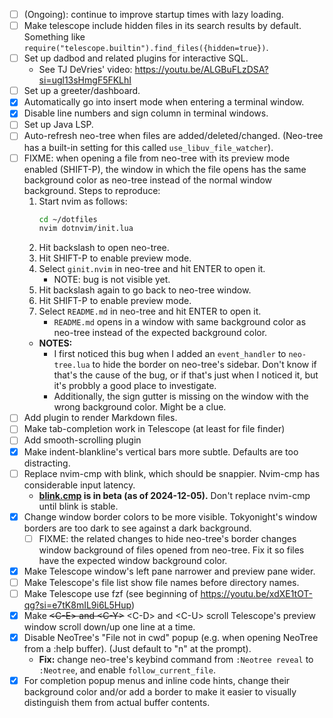 - [ ] (Ongoing): continue to improve startup times with lazy loading.
- [ ] Make telescope include hidden files in its search results by default.
  Something like `require("telescope.builtin").find_files({hidden=true})`.
- [ ] Set up dadbod and related plugins for interactive SQL.
  - See TJ DeVries' video: https://youtu.be/ALGBuFLzDSA?si=ugl13sHmgF5FKLhI
- [ ] Set up a greeter/dashboard.
- [x] Automatically go into insert mode when entering a terminal window.
- [x] Disable line numbers and sign column in terminal windows.
- [ ] Set up Java LSP.
- [ ] Auto-refresh neo-tree when files are added/deleted/changed. (Neo-tree
  has a built-in setting for this called `use_libuv_file_watcher`).
- [ ] FIXME: when opening a file from neo-tree with its preview mode
  enabled (SHIFT-P), the window in which the file opens has the same
  background color as neo-tree instead of the normal window background.
  Steps to reproduce:
  1.  Start nvim as follows:
      ```bash
      cd ~/dotfiles
      nvim dotnvim/init.lua
      ```
  2.  Hit backslash to open neo-tree.
  3.  Hit SHIFT-P to enable preview mode.
  4.  Select `ginit.nvim` in neo-tree and hit ENTER to open it.
      - NOTE: bug is not visible yet.
  5.  Hit backslash again to go back to neo-tree window.
  6.  Hit SHIFT-P to enable preview mode.
  7.  Select `README.md` in neo-tree and hit ENTER to open it.
      - `README.md` opens in a window with same background color as
        neo-tree instead of the expected background color.
  - **NOTES:**
    - I first noticed this bug when I added an `event_handler` to
      `neo-tree.lua` to hide the border on neo-tree's sidebar.  Don't know
      if that's the cause of the bug, or if that's just when I noticed it,
      but it's probbly a good place to investigate.
    - Additionally, the sign gutter is missing on the window with the wrong
      background color.  Might be a clue.
- [ ] Add plugin to render Markdown files.
- [ ] Make tab-completion work in Telescope (at least for file finder)
- [ ] Add smooth-scrolling plugin
- [x] Make indent-blankline's vertical bars more subtle.  Defaults are too
  distracting.
- [ ] Replace nvim-cmp with blink, which should be snappier.  Nvim-cmp has
  considerable input latency.
  - **[blink.cmp](https://github.com/Saghen/blink.cmp) is in beta (as of
    2024-12-05).**  Don't replace nvim-cmp until blink is stable.
- [x] Change window border colors to be more visible.  Tokyonight's window
  borders are too dark to see against a dark background.
  - [ ] FIXME: the related changes to hide neo-tree's border changes window
    background of files opened from neo-tree.  Fix it so files have the
    expected window background color.
- [x] Make Telescope window's left pane narrower and preview pane wider.
- [ ] Make Telescope's file list show file names before directory names.
- [ ] Make Telescope use fzf (see beginning of
  https://youtu.be/xdXE1tOT-qg?si=e7tK8mIL9i6L5Hup)
- [x] Make ~~\<C-E\> and \<C-Y\>~~ \<C-D\> and \<C-U\> scroll Telescope's
  preview window scroll down/up one line at a time.
- [x] Disable NeoTree's "File not in cwd" popup (e.g. when opening NeoTree
  from a :help buffer).  (Just default to "n" at the prompt).
  - **Fix:** change neo-tree's keybind command from `:Neotree reveal` to
    `:Neotree`, and enable `follow_current_file`.
- [x] For completion popup menus and inline code hints, change their
  background color and/or add a border to make it easier to visually
  distinguish them from actual buffer contents.
